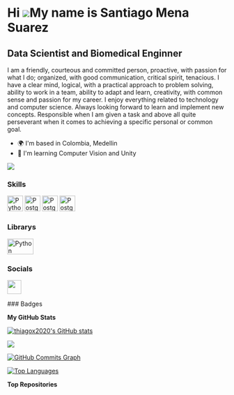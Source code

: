 Hi ![](https://user-images.githubusercontent.com/18350557/176309783-0785949b-9127-417c-8b55-ab5a4333674e.gif)My name is Santiago Mena Suarez
=====================================

Data Scientist and Biomedical Enginner
--------------------------------------

I am a friendly, courteous and committed person, proactive, with passion for what I do; organized, with good communication, critical spirit, tenacious. I have a clear mind, logical, with a practical approach to problem solving, ability to work in a team, ability to adapt and learn, creativity, with common sense and passion for my career. I enjoy everything related to technology and computer science. Always looking forward to learn and implement new concepts. Responsible when I am given a task and above all quite perseverant when it comes to achieving a specific personal or common goal.

* 🌍  I'm based in Colombia, Medellin
* 🧠  I'm learning Computer Vision and Unity

<a href="https://www.github.com/thiagox2020" target="_blank" rel="noreferrer"><img
src="https://img.shields.io/github/followers/thiagox2020?logo=github&style=for-the-badge&color=0891b2&labelColor=1c1917" /></a>
### Skills

<p align="left">
<a href="https://www.python.org/" target="_blank" rel="noreferrer"><img src="https://raw.githubusercontent.com/danielcranney/readme-generator/main/public/icons/skills/python-colored.svg" width="36" height="36" alt="Python" /></a>
<a href="https://www.postgresql.org/" target="_blank" rel="noreferrer"><img src="https://raw.githubusercontent.com/danielcranney/readme-generator/main/public/icons/skills/postgresql-colored.svg" width="36" height="36" alt="PostgreSQL" /></a>
<a href="https://www.postgresql.org/" target="_blank" rel="noreferrer"><img src="https://upload.wikimedia.org/wikipedia/commons/thumb/1/1b/R_logo.svg/310px-R_logo.svg.png" width="36" height="36" alt="PostgreSQL" /></a>
<a href="https://www.postgresql.org/" target="_blank" rel="noreferrer"><img src="https://upload.wikimedia.org/wikipedia/commons/thumb/2/21/Matlab_Logo.png/267px-Matlab_Logo.png" width="36" height="36" alt="PostgreSQL" /></a>
</p>


### Librarys
<p align="left">
<a href="https://www.python.org/" target="_blank" rel="noreferrer"><img src="https://upload.wikimedia.org/wikipedia/commons/thumb/0/05/Scikit_learn_logo_small.svg/260px-Scikit_learn_logo_small.svg.png" width="60" height="36" alt="Python" /></a>

### Socials

<p align="left"> <a href="https://www.github.com/thiagox2020" target="_blank" rel="noreferrer"><img src="https://raw.githubusercontent.com/danielcranney/readme-generator/main/public/icons/socials/github-dark.svg" width="32" height="32" /></a></p>
### Badges

<b>My GitHub Stats</b>

<a href="http://www.github.com/thiagox2020"><img src="https://github-readme-stats.vercel.app/api?username=thiagox2020&show_icons=true&hide=&count_private=true&title_color=0891b2&text_color=ffffff&icon_color=0891b2&bg_color=1c1917&hide_border=true&show_icons=true" alt="thiagox2020's GitHub stats" /></a>

<a href="http://www.github.com/thiagox2020"><img src="https://github-readme-streak-stats.herokuapp.com/?user=thiagox2020&stroke=ffffff&background=1c1917&ring=0891b2&fire=0891b2&currStreakNum=ffffff&currStreakLabel=0891b2&sideNums=ffffff&sideLabels=ffffff&dates=ffffff&hide_border=true" /></a>

<a href="http://www.github.com/thiagox2020"><img src="https://activity-graph.herokuapp.com/graph?username=thiagox2020&bg_color=1c1917&color=ffffff&line=0891b2&point=ffffff&area_color=1c1917&area=true&hide_border=true&custom_title=GitHub%20Commits%20Graph" alt="GitHub Commits Graph" /></a>

<a href="https://github.com/thiagox2020" align="left"><img src="https://github-readme-stats.vercel.app/api/top-langs/?username=thiagox2020&langs_count=10&title_color=0891b2&text_color=ffffff&icon_color=0891b2&bg_color=1c1917&hide_border=true&locale=en&custom_title=Top%20%Languages" alt="Top Languages" /></a>

<b>Top Repositories</b>

<div width="100%" align="center"></div><br /><br /><br /><br /><br /><br /><br />
